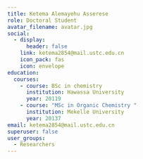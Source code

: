 ```yaml
---
title: Ketema Alemayehu Asserese
role: Doctoral Student
avatar_filename: avatar.jpg
social:
  - display:
      header: false
    link: ketema2854@mail.ustc.edu.cn
    icon_pack: fas
    icon: envelope
education:
  courses:
    - course: BSc in chemistry
      institution: Hawassa University
      year: 20119
    - course: "MSc in Organic Chemistry "
      institution: Mekelle University
      year: 20137
email: ketema2854@mail.ustc.edu.cn
superuser: false
user_groups:
  - Researchers
---
```

